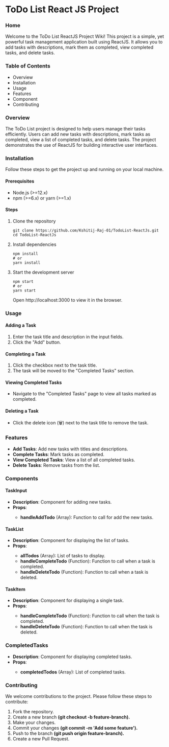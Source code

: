 <h1>ToDo List React JS Project</h1>
<h3>Home</h3>
<p>Welcome to the ToDo List ReactJS Project Wiki! This project is a simple, yet powerful task management application built using ReactJS. It allows you to add tasks with descriptions, mark them as completed, view completed tasks, and delete tasks.</p>

<h3>Table of Contents</h3>
<ul>
 <li>Overview</li>
 <li>Installation</li>
 <li>Usage</li>
 <li>Features</li>
 <li>Component</li>
 <li>Contributing</li>
</ul>
<h3>Overview</h3>
<p>The ToDo List project is designed to help users manage their tasks efficiently. Users can add new tasks with descriptions, mark tasks as completed, view a list of completed tasks, and delete tasks. The project demonstrates the use of ReactJS for building interactive user interfaces.</p>

<h3>Installation</h3>
Follow these steps to get the project up and running on your local machine.

<h4>Prerequisites</h4>
<ul>
 <li>Node.js (>=12.x)</li>
 <li>npm (>=6.x) or yarn (>=1.x)</li>
</ul>
<h4>Steps</h4>
<ol>
 <li>Clone the repository</li>

```
git clone https://github.com/Kshitij-Raj-01/TodoList-ReactJs.git
cd TodoList-ReactJs
```

<li>Install dependencies</li>


```
npm install
# or
yarn install
```

<li>Start the development server</li>

```
npm start
# or
yarn start
```

Open http://localhost:3000 to view it in the browser.
</ol>

<h3>Usage</h3>
<h4>Adding a Task</h4>
<ol>
 <li>Enter the task title and description in the input fields.</li>
 <li>Click the "Add" button.</li>
</ol>
<h4>Completing a Task</h4>
<ol>
 <li>Click the checkbox next to the task title.</li>
 <li>The task will be moved to the "Completed Tasks" section.</li>
</ol>
<h4>Viewing Completed Tasks</h4>
<ul>
<li>Navigate to the "Completed Tasks" page to view all tasks marked as completed.</li>
</ul>
<h4>Deleting a Task</h4>
<ul>
<li>Click the delete icon (🗑️) next to the task title to remove the task.</li>
</ul>
<h3>Features</h3>
<ul>
<li><b>Add Tasks</b>: Add new tasks with titles and descriptions.</li>
<li><b>Complete Tasks</b>: Mark tasks as completed.</li>
<li><b>View Completed Tasks</b>: View a list of all completed tasks.</li>
<li><b>Delete Tasks</b>: Remove tasks from the list.</li>
</ul>
<h3>Components</h3>
<h4>TaskInput</h4>
<ul>
<li><b>Description</b>: Component for adding new tasks.</li>
<li><b>Props</b>:</li>
<ul>
<li><b>handleAddTodo</b> (Array): Function to call for add the new tasks.</li>
</ul>
</ul>
<h4>TaskList</h4>
<ul>
<li><b>Description</b>: Component for displaying the list of tasks.</li>
<li><b>Props</b>:</li>
<ul>
<li><b>allTodos</b> (Array): List of tasks to display.</li>
<li><b>handleCompleteTodo</b> (Function): Function to call when a task is completed.</li>
<li><b>handleDeleteTodo</b> (Function): Function to call when a task is deleted.</li>
</ul>
</ul>
<h4>TaskItem</h4>
<ul>
<li><b>Description</b>: Component for displaying a single task.</li>
<li><b>Props</b>:</li>
<ul>
<li><b>handleCompleteTodo</b> (Function): Function to call when the task is completed.</li>
<li><b>handleDeleteTodo</b> (Function): Function to call when the task is deleted.</li>
</ul>
</ul>
<h3>CompletedTasks</h3>
<ul>
<li><b>Description</b>: Component for displaying completed tasks.</li>
<li><b>Props</b>:</li>
<ul>
<li><b>completedTodos</b> (Array): List of completed tasks.</li>
</ul>
</ul>
<h3>Contributing</h3>
<p>We welcome contributions to the project. Please follow these steps to contribute:</p>
<ol>
<li>Fork the repository.</li>
<li>Create a new branch <b>(git checkout -b feature-branch).</b></li>
<li>Make your changes.</li>
<li>Commit your changes <b>(git commit -m 'Add some feature').</b></li>
<li>Push to the branch <b>(git push origin feature-branch).</b></li>
<li>Create a new Pull Request.</li>
